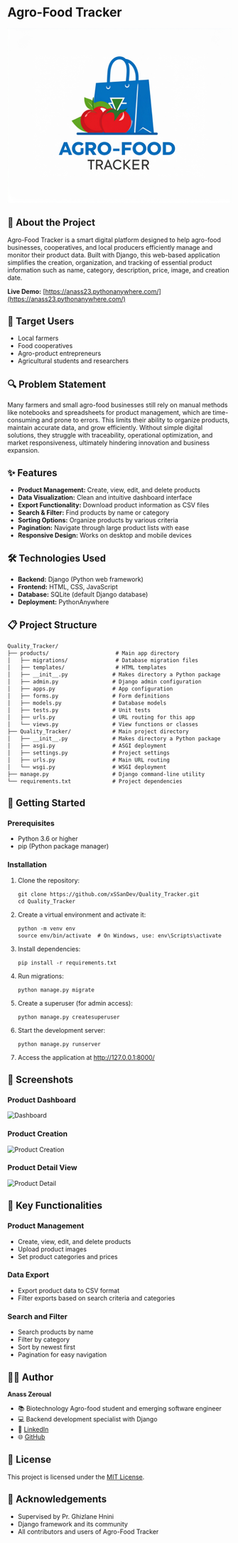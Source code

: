 # Agro-Food Tracker

![Agro-Food Tracker Logo](https://github.com/xSSanDev/Quality_Tracker/blob/master/Logo.jpg)

## 🌱 About the Project

Agro-Food Tracker is a smart digital platform designed to help agro-food businesses, cooperatives, and local producers efficiently manage and monitor their product data. Built with Django, this web-based application simplifies the creation, organization, and tracking of essential product information such as name, category, description, price, image, and creation date.

**Live Demo:** [https://anass23.pythonanywhere.com/](https://anass23.pythonanywhere.com/)

## 🎯 Target Users

- Local farmers
- Food cooperatives
- Agro-product entrepreneurs
- Agricultural students and researchers

## 🔍 Problem Statement

Many farmers and small agro-food businesses still rely on manual methods like notebooks and spreadsheets for product management, which are time-consuming and prone to errors. This limits their ability to organize products, maintain accurate data, and grow efficiently. Without simple digital solutions, they struggle with traceability, operational optimization, and market responsiveness, ultimately hindering innovation and business expansion.

## ✨ Features

- **Product Management:** Create, view, edit, and delete products
- **Data Visualization:** Clean and intuitive dashboard interface
- **Export Functionality:** Download product information as CSV files
- **Search & Filter:** Find products by name or category
- **Sorting Options:** Organize products by various criteria
- **Pagination:** Navigate through large product lists with ease
- **Responsive Design:** Works on desktop and mobile devices

## 🛠️ Technologies Used

- **Backend:** Django (Python web framework)
- **Frontend:** HTML, CSS, JavaScript
- **Database:** SQLite (default Django database)
- **Deployment:** PythonAnywhere

## 📋 Project Structure

```
Quality_Tracker/
├── products/                     # Main app directory
│   ├── migrations/               # Database migration files
│   ├── templates/                # HTML templates
│   ├── __init__.py              # Makes directory a Python package
│   ├── admin.py                 # Django admin configuration
│   ├── apps.py                  # App configuration
│   ├── forms.py                 # Form definitions
│   ├── models.py                # Database models
│   ├── tests.py                 # Unit tests
│   ├── urls.py                  # URL routing for this app
│   └── views.py                 # View functions or classes
├── Quality_Tracker/             # Main project directory
│   ├── __init__.py              # Makes directory a Python package
│   ├── asgi.py                  # ASGI deployment
│   ├── settings.py              # Project settings
│   ├── urls.py                  # Main URL routing
│   └── wsgi.py                  # WSGI deployment
├── manage.py                    # Django command-line utility
└── requirements.txt             # Project dependencies
```

## 🚀 Getting Started

### Prerequisites

- Python 3.6 or higher
- pip (Python package manager)

### Installation

1. Clone the repository:
   ```
   git clone https://github.com/xSSanDev/Quality_Tracker.git
   cd Quality_Tracker
   ```

2. Create a virtual environment and activate it:
   ```
   python -m venv env
   source env/bin/activate  # On Windows, use: env\Scripts\activate
   ```

3. Install dependencies:
   ```
   pip install -r requirements.txt
   ```

4. Run migrations:
   ```
   python manage.py migrate
   ```

5. Create a superuser (for admin access):
   ```
   python manage.py createsuperuser
   ```

6. Start the development server:
   ```
   python manage.py runserver
   ```

7. Access the application at http://127.0.0.1:8000/

## 📸 Screenshots

### Product Dashboard
![Dashboard](https://your-dashboard-screenshot-url-here.png)

### Product Creation
![Product Creation](https://your-product-creation-screenshot-url-here.png)

### Product Detail View
![Product Detail](https://your-product-detail-screenshot-url-here.png)

## 🌟 Key Functionalities

### Product Management
- Create, view, edit, and delete products
- Upload product images
- Set product categories and prices

### Data Export
- Export product data to CSV format
- Filter exports based on search criteria and categories

### Search and Filter
- Search products by name
- Filter by category
- Sort by newest first
- Pagination for easy navigation

## 👨‍💻 Author

**Anass Zeroual**
- 📚 Biotechnology Agro-food student and emerging software engineer
- 💻 Backend development specialist with Django
- 🔗 [LinkedIn](https://www.linkedin.com/in/anass-zeroual)
- 🌐 [GitHub](https://github.com/xSSanDev)

## 📄 License

This project is licensed under the [MIT License](LICENSE).

## 🙏 Acknowledgements

- Supervised by Pr. Ghizlane Hnini
- Django framework and its community
- All contributors and users of Agro-Food Tracker
